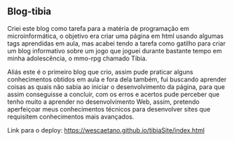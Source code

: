﻿## Blog-tibia

Criei este blog como tarefa para a matéria de programação em microinformática, o objetivo era criar uma página em html usando algumas tags aprendidas em aula, mas acabei tendo a tarefa como gatilho para criar um blog informativo sobre um jogo que joguei durante bastante tempo em minha adolescência, o mmo-rpg chamado Tibia.

Aliás este é o primeiro blog que crio, assim pude praticar alguns conhecimentos obtidos em aula e fora dela também, fui buscando aprender coisas as quais não sabia ao iniciar o desenvolvimento da página, para que assim conseguisse a concluir, com os erros e acertos pude perceber que tenho muito a aprender no desenvolvimento Web, assim, pretendo aperfeiçoar meus conhecimentos técnicos para desenvolver sites que requisitem conhecimentos mais avançados.

Link para o deploy: https://wescaetano.github.io/tibiaSite/index.html
